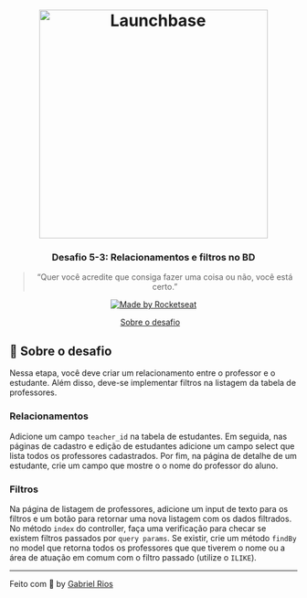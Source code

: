 <h1 align="center">
    <img alt="Launchbase" src="https://storage.googleapis.com/golden-wind/bootcamp-launchbase/logo.png" width="400px" />
</h1>

<h3 align="center">
  Desafio 5-3: Relacionamentos e filtros no BD
</h3>

<blockquote align="center">“Quer você acredite que consiga fazer uma coisa ou não, você está certo.”</blockquote>

<p align="center">

  <a href="https://rocketseat.com.br">
    <img alt="Made by Rocketseat" src="https://img.shields.io/badge/made%20by-Rocketseat-%23F8952D">
  </a>

</p>

<p align="center">
  <a href="#rocket-sobre-o-desafio">Sobre o desafio</a>&nbsp;&nbsp;&nbsp;

</p>

## :rocket: Sobre o desafio

Nessa etapa, você deve criar um relacionamento entre o professor e o estudante. Além disso, deve-se implementar filtros na listagem da tabela de professores.

### Relacionamentos

Adicione um campo `teacher_id` na tabela de estudantes. Em seguida, nas páginas de cadastro e edição de estudantes adicione um campo select que lista todos os professores cadastrados. Por fim, na página de detalhe de um estudante, crie um campo que mostre o o nome do professor do aluno.

### Filtros

Na página de listagem de professores, adicione um input de texto para os filtros e um botão para retornar uma nova listagem com os dados filtrados. No método `index` do controller, faça uma verificação para checar se existem filtros passados por `query params`. Se existir, crie um método `findBy` no model que retorna todos os professores que que tiverem o nome ou a área de atuação em comum com o filtro passado (utilize o `ILIKE`).

---

Feito com :black_heart: by [Gabriel Rios](https://www.linkedin.com/in/grioos/)
